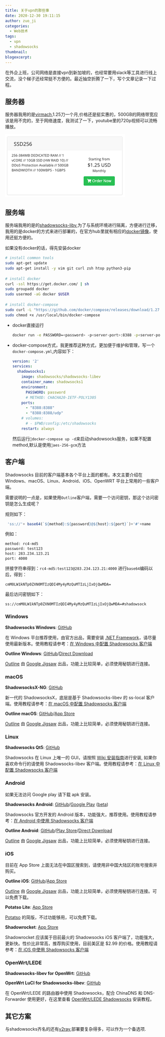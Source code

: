 ```yaml
---
title: 关于vpn的那些事
date: 2020-12-30 19:11:15
author: zuo_ji
categories:
  - Web技术
tags:
  - vpn
  - shadowsocks
thumbnail:
blogexcerpt:
---
```


在外企上班，公司网络是直接vpn到新加坡的，也经常要用slack等工具进行线上交流，没个梯子还经常挺不方便的。最近抽空折腾了一下，写个文章记录一下过程。

## 服务器
服务器我用的是[virmach](https://billing.virmach.com/index.php?rp=/store/kvm-and-ssd-windows-vps),1.25刀一个月,价格还是挺实惠的，500GB的网络带宽应该是用不完的，至于网络速度，我测试了一下，youtube里的720p视频可以流畅播放。

![](/images/2020-12-31-00-28-50.png)

## 服务端
服务端我用的是的[shadowsocks-libv](https://github.com/shadowsocks/shadowsocks-libev),为了与系统环境进行隔离，方便进行迁移，我用的是docker的方式来进行部署的，在官方hub里就有相应的[docker镜像](https://hub.docker.com/r/shadowsocks/shadowsocks-libev)，使用还挺方便的。

如果没有docker的话，得先安装docker
```sh
# install common tools
sudo apt-get update
sudo apt-get install -y vim git curl zsh htop python3-pip

# install docker
curl -ssl https://get.docker.com/ | sh
sudo groupadd docker
sudo usermod -aG docker $USER

# install docker-compose
sudo curl -L "https://github.com/docker/compose/releases/download/1.27.4/docker-compose-$(uname -s)-$(uname -m)" -o /usr/local/bin/docker-compose
sudo chmod +x /usr/local/bin/docker-compose

```

<!-- more -->
- docker直接运行
  ```sh
  docker run -e PASSWORD=<password> -p<server-port>:8388 -p<server-port>:8388/udp -d shadowsocks/shadowsocks-libev
  ```
- docker-compose方式，我更推荐这种方式，更加便于维护和管理，写一个`docker-compose.yml`,内容如下：
  ```yaml
  version: '2'
  services:
    shadowsocks1:
      image: shadowsocks/shadowsocks-libev
      container_name: shadowsocks1
      environment:
        PASSWORD: password
        # METHOD: CHACHA20-IETF-POLY1305
      ports:
        - "8388:8388"
        - "8388:8388/udp"
      # volumes: 
        # - $PWD/config:/etc/shadowsocks
      restart: always
  ```
  然后运行`docker-compose up -d`来启动shadowsocks服务，如果不配置method,默认是使用`aes-256-gcm`方法

## 客户端
Shadowsocks 目前的客户端基本各个平台上面的都有。本文主要介绍在 Windows、macOS、Linux、Android、iOS、OpenWRT 平台上常用的一些客户端。

需要说明的一点是，如果使用`Outline`客户端，需要一个访问密钥，那这个访问密钥是怎么生成呢？

规则如下：
```js
 'ss://'+ base64(`${method}:${password}@${host}:${port}`)+'#'+name
```
例如：
```properties
method: rc4-md5
password: test123
host: 283.234.123.21
port: 4000
```
拼接字符串得到：`rc4-md5:test123@283.234.123.21:4000`
进行`base64`编码以后，得到：
```
cmM0LW1kNTp0ZXN0MTIzQDI4My4yMzQuMTIzLjIxOjQwMDA=
```
最后访问密钥如下：
```
ss://cmM0LW1kNTp0ZXN0MTIzQDI4My4yMzQuMTIzLjIxOjQwMDA=#shadowsock
```

### Windows

**Shadowsocks Windows**: [GitHub](https://github.com/shadowsocks/shadowsocks-windows/releases)

在 Windows 平台推荐使用，由官方出品，需要安装 [.NET Framework](https://www.microsoft.com/net/download/dotnet-framework-runtime)，请尽量使用最新版本。使用教程请参考：[在 Windows 中配置 Shadowsocks 客户端](https://www.vpnto.net/posts/windows-shadowsocks/)

**Outline Windows**: [GitHub](https://github.com/Jigsaw-Code/outline-client/)/[Direct Download](https://raw.githubusercontent.com/Jigsaw-Code/outline-releases/master/client/Outline-Client.exe)

[Outline](https://getoutline.org/) 由 [Google Jigsaw](https://jigsaw.google.com/) 出品，功能上比较简单，必须使用秘钥进行连接。

### macOS

**ShadowsocksX-NG**: [GitHub](https://github.com/shadowsocks/ShadowsocksX-NG/releases)

新一代的 ShadowsocksX，底层是基于 Shadowsocks-libev 的 ss-local 客户端。使用教程请参考：[在 macOS 中配置 Shadowsocks 客户端](https://vpnto.net/posts/macos-shadowsocks/)

**Outline macOS**: [GitHub](https://github.com/Jigsaw-Code/outline-client/)/[App Store](https://itunes.apple.com/app/outline-app/id1356178125)

[Outline](https://getoutline.org/) 由 [Google Jigsaw](https://jigsaw.google.com/) 出品，功能上比较简单，必须使用秘钥进行连接。

### Linux

**Shadowsocks Qt5**: [GitHub](https://github.com/shadowsocks/shadowsocks-qt5/wiki/Installation)

Shadowsocks 在 Linux 上唯一的 GUI，请按照 [Wiki 安装指南](https://github.com/shadowsocks/shadowsocks-qt5/wiki/Installation)进行安装, 如果你喜欢命令行的请使用 Shadowsocks-libev 客户端。使用教程请参考：[在 Linux 中配置 Shadowsocks 客户端](https://vpnto.net/posts/linux-shadowsocks/)

### Android

如果无法访问 Google play 请下载 apk 安装。

**Shadowsocks Android**: [GitHub](https://github.com/shadowsocks/shadowsocks-android/releases)/[Google Play](https://play.google.com/store/apps/details?id=com.github.shadowsocks) ([beta](https://play.google.com/apps/testing/com.github.shadowsocks))

Shadowsocks 官方开发的 Android 版本，功能强大，推荐使用。使用教程请参考：[在 Android 中使用 Shadowsocks 客户端](https://vpnto.net/posts/android-shadowsocks/)

**Outline Android**: [GitHub](https://github.com/Jigsaw-Code/outline-client/)/[Play Store](https://play.google.com/store/apps/details?id=org.outline.android.client)/[Direct Download](https://github.com/Jigsaw-Code/outline-releases/blob/master/client/Outline.apk?raw=true)

[Outline](https://getoutline.org/) 由 [Google Jigsaw](https://jigsaw.google.com/) 出品，功能上比较简单，必须使用秘钥进行连接。

### iOS

目前在 App Store 上面无法在中国区搜索到，请使用非中国大陆区的账号搜索并购买。

**Outline iOS**: [GitHub](https://github.com/Jigsaw-Code/outline-client/)/[App Store](https://itunes.apple.com/app/outline-app/id1356177741)

[Outline](https://getoutline.org/) 由 [Google Jigsaw](https://jigsaw.google.com/) 出品，功能上比较简单，必须使用秘钥进行连接。可以免费下载。

**Potatso Lite**: [App Store](https://itunes.apple.com/app/potatso-lite/id1239860606)

[Potatso](https://potatso.com/) 的简版，不过功能够用，可以免费下载。

**Shadowrocket**: [App Store](https://itunes.apple.com/app/shadowrocket/id932747118)

Shadowrocket 应该属于目前最火的 Shadowsocks iOS 客户端了，功能强大，更新快。性价比非常高，推荐购买使用，目前美区是 $2.99 的价格。使用教程请参考：[在 iOS 中使用 Shadowsocks 客户端](https://vpnto.net/posts/ios-shadowsocks/)

### OpenWrt/LEDE

**Shadowsocks-libev for OpenWrt**: [GitHub](https://github.com/shadowsocks/openwrt-shadowsocks/releases)

**OpenWrt LuCI for Shadowsocks-libev**: [GitHub](https://github.com/shadowsocks/luci-app-shadowsocks/releases)

在 OpenWrt/LEDE 的路由器中使用 Shadowsocks，配合 ChinaDNS 和 DNS-Forwarder 使用更好，在这里查看 [OpenWrt/LEDE Shadowsocks](https://www.vpnto.net/posts/shadowsocks-openwrt/) 安装教程。

## 其它方案

与shadowsocks齐名的还有[v2ray](https://toutyrater.github.io/prep/),部署要复杂得多，可以作为一个备选项.
